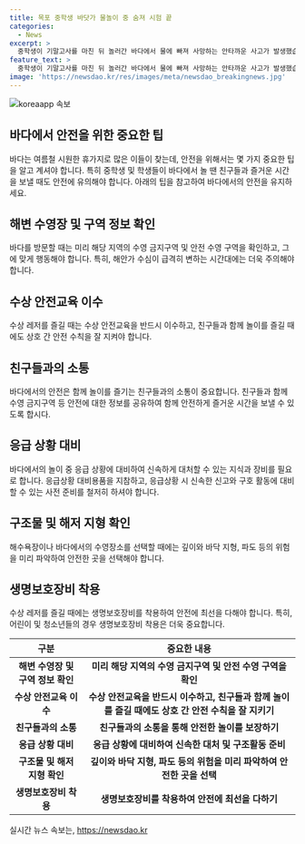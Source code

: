 ```yaml
---
title: 목포 중학생 바닷가 물놀이 중 숨져 시험 끝
categories:
  - News
excerpt: >
  중학생이 기말고사를 마친 뒤 놀러간 바다에서 물에 빠져 사망하는 안타까운 사고가 발생했습니다. 사고 발생 시간대에는 잔잔한 파도였지만, 수심이 깊어 안전하지 않았습니다. 사고가 발생한 곳은 수영 금지구역이었고, A군의 친구들은 사고 발생 상황을 파악하지 못했습니다. 이에 대한 정확한 경위가 조사 중이니, 안전수칙을 더욱 인지시키는 계기가 될 것입니다. (150자)
feature_text: >
  중학생이 기말고사를 마친 뒤 놀러간 바다에서 물에 빠져 사망하는 안타까운 사고가 발생했습니다. 사고 발생 시간대에는 잔잔한 파도였지만, 수심이 깊어 안전하지 않았습니다. 사고가 발생한 곳은 수영 금지구역이었고, A군의 친구들은 사고 발생 상황을 파악하지 못했습니다. 이에 대한 정확한 경위가 조사 중이니, 안전수칙을 더욱 인지시키는 계기가 될 것입니다. (150자)
image: 'https://newsdao.kr/res/images/meta/newsdao_breakingnews.jpg'
---
```


<p><img src="https://newsdao.kr/res/images/meta/newsdao_breakingnews.jpg" alt="koreaapp 속보" /></p>

<h2 data-ke-size="size26">바다에서 안전을 위한 중요한 팁</h2>

<p data-ke-size="size16">바다는 여름철 시원한 휴가지로 많은 이들이 찾는데, 안전을 위해서는 몇 가지 중요한 팁을 알고 계셔야 합니다. 특히 중학생 및 학생들이 바다에서 놀 땐 친구들과 즐거운 시간을 보낼 때도 안전에 유의해야 합니다. 아래의 팁을 참고하여 바다에서의 안전을 유지하세요.</p>

<h2 data-ke-size="size26">해변 수영장 및 구역 정보 확인</h2>

<p data-ke-size="size16">바다를 방문할 때는 미리 해당 지역의 수영 금지구역 및 안전 수영 구역을 확인하고, 그에 맞게 행동해야 합니다. 특히, 해안가 수심이 급격히 변하는 시간대에는 더욱 주의해야 합니다.</p>

<h2 data-ke-size="size26">수상 안전교육 이수</h2>

<p data-ke-size="size16">수상 레저를 즐길 때는 수상 안전교육을 반드시 이수하고, 친구들과 함께 놀이를 즐길 때에도 상호 간 안전 수칙을 잘 지켜야 합니다.</p>

<h2 data-ke-size="size26">친구들과의 소통</h2>

<p data-ke-size="size16">바다에서의 안전은 함께 놀이를 즐기는 친구들과의 소통이 중요합니다. 친구들과 함께 수영 금지구역 등 안전에 대한 정보를 공유하여 함께 안전하게 즐거운 시간을 보낼 수 있도록 합시다.</p>

<h2 data-ke-size="size26">응급 상황 대비</h2>

<p data-ke-size="size16">바다에서의 놀이 중 응급 상황에 대비하여 신속하게 대처할 수 있는 지식과 장비를 필요로 합니다. 응급상황 대비용품을 지참하고, 응급상황 시 신속한 신고와 구호 활동에 대비할 수 있는 사전 준비를 철저히 하셔야 합니다.</p>

<h2 data-ke-size="size26">구조물 및 해저 지형 확인</h2>

<p data-ke-size="size16">해수욕장이나 바다에서의 수영장소를 선택할 때에는 깊이와 바닥 지형, 파도 등의 위험을 미리 파악하여 안전한 곳을 선택해야 합니다.</p>

<h2 data-ke-size="size26">생명보호장비 착용</h2>

<p data-ke-size="size16">수상 레저를 즐길 때에는 생명보호장비를 착용하여 안전에 최선을 다해야 합니다. 특히, 어린이 및 청소년들의 경우 생명보호장비 착용은 더욱 중요합니다.</p>

<table>
    <thead>
        <tr>
            <th>구분</th>
            <th>중요한 내용</th>
        </tr>
    </thead>
    <tbody>
        <tr>
            <td style="text-align: center; height: 17px;"><b>해변 수영장 및 구역 정보 확인</b></td>
            <td style="text-align: center; height: 17px;"><b>미리 해당 지역의 수영 금지구역 및 안전 수영 구역을 확인</b></td>
        </tr>
        <tr>
            <td style="text-align: center; height: 17px;"><b>수상 안전교육 이수</b></td>
            <td style="text-align: center; height: 17px;"><b>수상 안전교육을 반드시 이수하고, 친구들과 함께 놀이를 즐길 때에도 상호 간 안전 수칙을 잘 지키기</b></td>
        </tr>
        <tr>
            <td style="text-align: center; height: 17px;"><b>친구들과의 소통</b></td>
            <td style="text-align: center; height: 17px;"><b>친구들과의 소통을 통해 안전한 놀이를 보장하기</b></td>
        </tr>
        <tr>
            <td style="text-align: center; height: 17px;"><b>응급 상황 대비</b></td>
            <td style="text-align: center; height: 17px;"><b>응급 상황에 대비하여 신속한 대처 및 구조활동 준비</b></td>
        </tr>
        <tr>
            <td style="text-align: center; height: 17px;"><b>구조물 및 해저 지형 확인</b></td>
            <td style="text-align: center; height: 17px;"><b>깊이와 바닥 지형, 파도 등의 위험을 미리 파악하여 안전한 곳을 선택</b></td>
        </tr>
        <tr>
            <td style="text-align: center; height: 17px;"><b>생명보호장비 착용</b></td>
            <td style="text-align: center; height: 17px;"><b>생명보호장비를 착용하여 안전에 최선을 다하기</b></td>
        </tr>
    </tbody>
</table>
실시간 뉴스 속보는, <a href="https://newsdao.kr" rel="dofollow">https://newsdao.kr</a>


